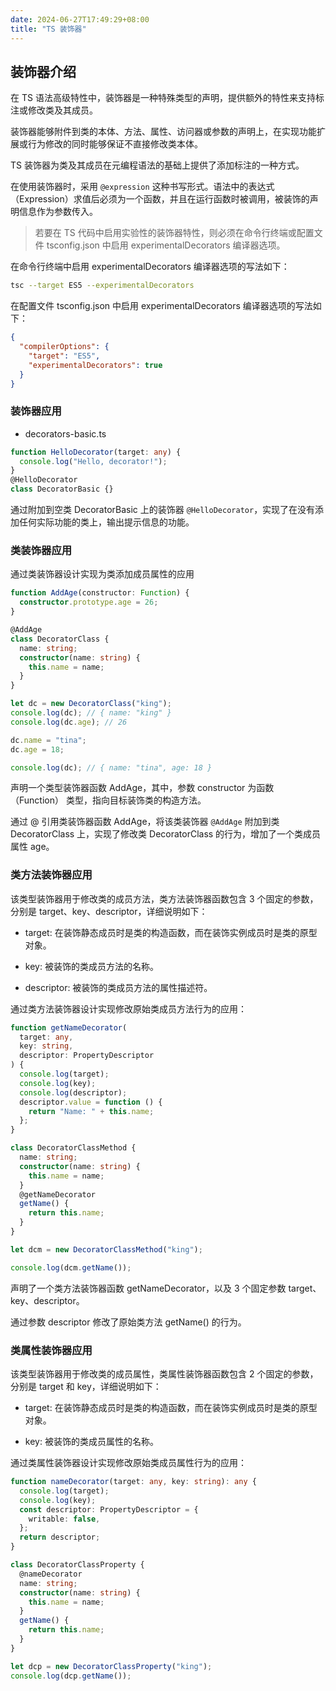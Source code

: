 ```yaml
---
date: 2024-06-27T17:49:29+08:00
title: "TS 装饰器"
---
```


## 装饰器介绍

在 TS 语法高级特性中，装饰器是一种特殊类型的声明，提供额外的特性来支持标注或修改类及其成员。

装饰器能够附件到类的本体、方法、属性、访问器或参数的声明上，在实现功能扩展或行为修改的同时能够保证不直接修改类本体。

TS 装饰器为类及其成员在元编程语法的基础上提供了添加标注的一种方式。

在使用装饰器时，采用 `@expression` 这种书写形式。语法中的表达式（Expression）求值后必须为一个函数，并且在运行函数时被调用，被装饰的声明信息作为参数传入。

> 若要在 TS 代码中启用实验性的装饰器特性，则必须在命令行终端或配置文件 tsconfig.json 中启用 experimentalDecorators 编译器选项。

在命令行终端中启用 experimentalDecorators 编译器选项的写法如下：

```sh
tsc --target ES5 --experimentalDecorators
```

在配置文件 tsconfig.json 中启用 experimentalDecorators 编译器选项的写法如下：

```json
{
  "compilerOptions": {
    "target": "ES5",
    "experimentalDecorators": true
  }
}
```

### 装饰器应用

- decorators-basic.ts

```ts
function HelloDecorator(target: any) {
  console.log("Hello, decorator!");
}
@HelloDecorator
class DecoratorBasic {}
```

通过附加到空类 DecoratorBasic 上的装饰器 `@HelloDecorator`，实现了在没有添加任何实际功能的类上，输出提示信息的功能。

### 类装饰器应用

通过类装饰器设计实现为类添加成员属性的应用

```ts
function AddAge(constructor: Function) {
  constructor.prototype.age = 26;
}

@AddAge
class DecoratorClass {
  name: string;
  constructor(name: string) {
    this.name = name;
  }
}

let dc = new DecoratorClass("king");
console.log(dc); // { name: "king" }
console.log(dc.age); // 26

dc.name = "tina";
dc.age = 18;

console.log(dc); // { name: "tina", age: 18 }
```

声明一个类型装饰器函数 AddAge，其中，参数 constructor 为函数（Function） 类型，指向目标装饰类的构造方法。

通过 @ 引用类装饰器函数 AddAge，将该类装饰器 `@AddAge` 附加到类 DecoratorClass 上，实现了修改类 DecoratorClass 的行为，增加了一个类成员属性 age。

### 类方法装饰器应用

该类型装饰器用于修改类的成员方法，类方法装饰器函数包含 3 个固定的参数，分别是 target、key、descriptor，详细说明如下：

- target: 在装饰静态成员时是类的构造函数，而在装饰实例成员时是类的原型对象。

- key: 被装饰的类成员方法的名称。

- descriptor: 被装饰的类成员方法的属性描述符。

通过类方法装饰器设计实现修改原始类成员方法行为的应用：

```ts
function getNameDecorator(
  target: any,
  key: string,
  descriptor: PropertyDescriptor
) {
  console.log(target);
  console.log(key);
  console.log(descriptor);
  descriptor.value = function () {
    return "Name: " + this.name;
  };
}

class DecoratorClassMethod {
  name: string;
  constructor(name: string) {
    this.name = name;
  }
  @getNameDecorator
  getName() {
    return this.name;
  }
}

let dcm = new DecoratorClassMethod("king");

console.log(dcm.getName());
```

声明了一个类方法装饰器函数 getNameDecorator，以及 3 个固定参数 target、key、descriptor。

通过参数 descriptor 修改了原始类方法 getName() 的行为。

### 类属性装饰器应用

该类型装饰器用于修改类的成员属性，类属性装饰器函数包含 2 个固定的参数，分别是 target 和 key，详细说明如下：

- target: 在装饰静态成员时是类的构造函数，而在装饰实例成员时是类的原型对象。

- key: 被装饰的类成员属性的名称。

通过类属性装饰器设计实现修改原始类成员属性行为的应用：

```ts
function nameDecorator(target: any, key: string): any {
  console.log(target);
  console.log(key);
  const descriptor: PropertyDescriptor = {
    writable: false,
  };
  return descriptor;
}

class DecoratorClassProperty {
  @nameDecorator
  name: string;
  constructor(name: string) {
    this.name = name;
  }
  getName() {
    return this.name;
  }
}

let dcp = new DecoratorClassProperty("king");
console.log(dcp.getName());
```

